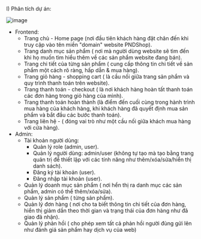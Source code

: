 I) Phân tích dự án:

![image](https://github.com/user-attachments/assets/2462cc15-9281-49ab-8f22-6a5899bac362)
- Frontend:
  - Trang chủ - Home page (nơi đầu tiên khách hàng đặt chân đến khi truy cập vào tên miền "domain" website PNDShop).
  - Trang danh mục sản phẩm ( nơi mà người dùng website sẽ tìm đến khi họ muốn tìm hiểu thêm về các sản phẩm website đang bán).
  - Trang chi tiết của từng sản phẩm ( cung cấp thông tin chi tiết về sản phẩm một cách rõ ràng, hấp dẫn & mua hàng).
  - Trang giỏ hàng - shopping cart ( là cầu nối giữa trang sản phẩm và quy trình thanh toán trên website).
  - Trang thanh toán - checkout ( là nơi khách hàng hoàn tất thanh toán các đơn hàng trong giỏ hàng của mình).
  - Trang thanh toán hoàn thành (là điểm đến cuối cùng trong hành trình mua hàng của khách hàng, khi khách hàng đã quyết định mua sản phẩm và bắt đầu các bước thanh toán).
  - Trang liên hệ - ( đóng vai trò như một cầu nối giữa khách mua hàng với cửa hàng).
- Admin:
    - Tài khoản người dùng:
        + Quản lý role (admin, user).
        + Quản lý người dùng: admin/user (không tự tạo mà tạo bằng trang quản trị để thiết lập với các tính năng như thêm/xóa/sửa/hiển thị danh sách).
        + Đăng ký tài khoản (user).
        + Đăng nhập tài khoản (user).
    - Quản lý doanh mục sản phẩm ( nơi hển thị ra danh mục các sản phẩm, admin có thể thêm/xóa/sửa).
    - Quản lý sản phẩm ( từng sản phẩm).
    - Quản lý đơn hàng ( nơi cho ta biết thông tin chi tiết của đơn hàng, hiển thị giảm dần theo thời gian và trạng thái của đơn hàng như đã giao đã nhận).
    - Quản lý phản hồi ( cho phép xem tất cả phản hồi người đùng gửi lên như đánh giá sản phẩm hay dịch vụ của web)
      
  
